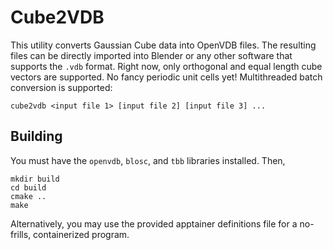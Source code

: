 # Cube2VDB
This utility converts Gaussian Cube data into OpenVDB files. The resulting files can be directly imported into Blender or any other software that supports the `.vdb` format.
Right now, only orthogonal and equal length cube vectors are supported. No fancy periodic unit cells yet!
Multithreaded batch conversion is supported:
```
cube2vdb <input file 1> [input file 2] [input file 3] ...
```

## Building
You must have the `openvdb`, `blosc`, and `tbb` libraries installed.
Then,
```
mkdir build
cd build
cmake ..
make
```
Alternatively, you may use the provided apptainer definitions file for a no-frills, containerized program.
